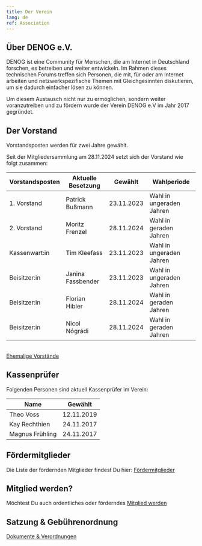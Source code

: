 ```yaml
---
title: Der Verein
lang: de
ref: Association
---
```


## Über DENOG e.V.
DENOG ist eine Community für Menschen, die am Internet in Deutschland forschen, es betreiben und weiter entwickeln. Im Rahmen dieses technischen Forums treffen sich Personen, die mit, für oder am Internet arbeiten und netzwerkspezifische Themen mit Gleichgesinnten diskutieren, um sie dadurch einfacher lösen zu können.

Um diesem Austausch nicht nur zu ermöglichen, sondern weiter voranzutreiben und zu fördern wurde der Verein DENOG e.V im Jahr 2017 gegründet.


## Der Vorstand

Vorstandsposten werden für zwei Jahre gewählt.

Seit der Mitgliedersammlung am 28.11.2024 setzt sich der Vorstand wie folgt zusammen:

| Vorstandsposten | Aktuelle Besetzung   | Gewählt     | Wahlperiode                 |
|-----------------|----------------------|-------------|-----------------------------|
| 1. Vorstand     | Patrick Bußmann      | 23.11.2023  | Wahl in ungeraden Jahren    |
| 2. Vorstand     | Moritz Frenzel       | 28.11.2024  | Wahl in geraden Jahren      |
| Kassenwart:in   | Tim Kleefass         | 23.11.2023  | Wahl in ungeraden Jahren    |
| Beisitzer:in    | Janina Fassbender    | 23.11.2023  | Wahl in ungeraden Jahren    |
| Beisitzer:in    | Florian Hibler       | 28.11.2024  | Wahl in geraden Jahren      |
| Beisitzer:in    | Nicol Nógrádi        | 28.11.2024  | Wahl in geraden Jahren      |

<br />
<a href="board.html" class="btn btn-custom-default">Ehemalige Vorstände <i class="ion-arrow-right-c"></i></a>


## Kassenprüfer

Folgenden Personen sind aktuell Kassenprüfer im Verein:

| Name                 | Gewählt          |
|----------------------|------------------|
| Theo Voss            | 12.11.2019       |
| Kay Rechthien        | 24.11.2017       |
| Magnus Frühling      | 24.11.2017       |


## Fördermitglieder

Die Liste der fördernden Mitglieder findest Du hier: <a href="sustaining_members.html" class="btn btn-custom-default">Fördermitglieder <i class="ion-arrow-right-c"></i></a>

## Mitglied werden?

Möchtest Du auch ordentliches oder förderndes <a href="become_sustaining_member.html" class="btn btn-custom-default">Mitglied werden <i class="ion-arrow-right-c"></i></a>

## Satzung & Gebührenordnung

<a href="documents.html" class="btn btn-custom-default">Dokumente & Verordnungen <i class="ion-arrow-right-c"></i></a>

